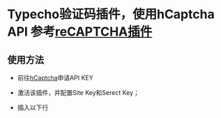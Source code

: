 # Typecho验证码插件，使用hCaptcha API 参考[reCAPTCHA插件](https://github.com/D-Bood/reCAPTCHA)
## 使用方法
* 前往[hCaptcha](https://www.hcaptcha.com/)申请API KEY
* 激活该插件，并配置Site Key和Serect Key；
* 插入以下行

    <?php reCAPTCHA_Plugin::output(); ?>
